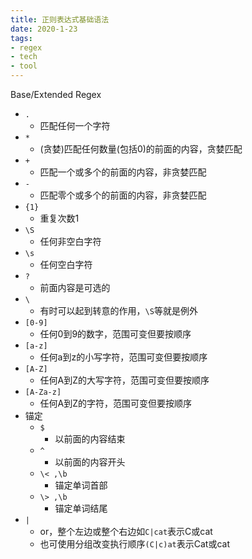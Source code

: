 ```yaml
---
title: 正则表达式基础语法
date: 2020-1-23
tags: 
- regex
- tech
- tool
---
```


Base/Extended Regex

- `.`
    - 匹配任何一个字符
- `*`
    - (贪婪)匹配任何数量(包括0)的前面的内容，贪婪匹配
- `+`
    - 匹配一个或多个的前面的内容，非贪婪匹配
- `-`
    - 匹配零个或多个的前面的内容，非贪婪匹配
- `{1}`
    * 重复次数1
- `\S`
    - 任何非空白字符
- `\s`
    - 任何空白字符
- `?`
    - 前面内容是可选的
- `\`
    - 有时可以起到转意的作用，`\S`等就是例外
- `[0-9]`
    - 任何0到9的数字，范围可变但要按顺序
- `[a-z]`
    - 任何a到z的小写字符，范围可变但要按顺序
- `[A-Z]`
    - 任何A到Z的大写字符，范围可变但要按顺序
- `[A-Za-z]`
    - 任何A到Z的字符，范围可变但要按顺序
- 锚定
    * `$`
        + 以前面的内容结束
    * `^`
        + 以前面的内容开头
    * `\< ,\b`
        + 锚定单词首部
    * `\> ,\b`
        + 锚定单词结尾
- `|`
    * or，整个左边或整个右边如`C|cat`表示C或cat
    * 也可使用分组改变执行顺序`(C|c)at`表示Cat或cat
